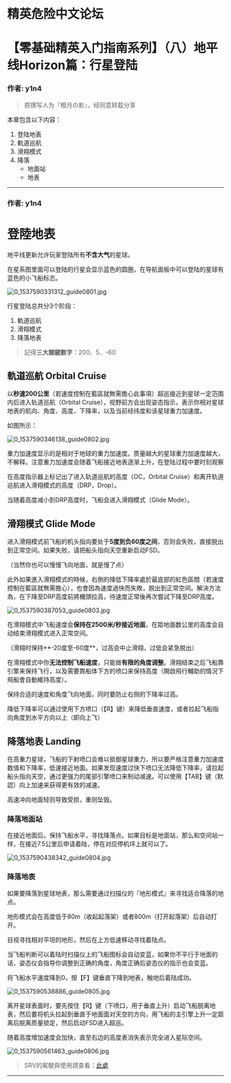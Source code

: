 




精英危险中文论坛
=========







 




# 【零基础精英入门指南系列】（八）地平线Horizon篇：行星登陆





### 作者: y1n4




> 原撰写人为『橙月の影』，经同意转载分享
> 
> 


本章包含以下内容：


1. 登陆地表
2. 軌道巡航
3. 滑翔模式
4. 降落
	* 地面站
	* 地表






---



### 作者: y1n4



登陸地表
====


地平线更新允许玩家登陆所有**不含大气**的星球。   

在星系图里面可以登陆的行星会显示蓝色的圆圈，在导航面板中可以登陆的星球有蓝色的小飞船标志。


![0_1537590331312_guide0801.jpg](https://cdn.elitedanger.cn/FuxhamP8nsNPoLodf8hG9QoWO04L)


行星登陆总共分3个阶段：


1. 軌道巡航
2. 滑翔模式
3. 降落地表



> 記得**三大關鍵數字**：200、5、-60
> 
> 


軌道巡航 Orbital Cruise
-------------------


以**秒速200公里**（若速度控制在藍區就無需擔心此事項）超巡接近到星球一定范围内后进入轨道巡航（Orbital Cruise），视野前方会出现姿态指示，表示你相对星球地表的航向、角度、高度、下降率，以及当前经纬度和该星球重力加速度。   

如图所示：   

![0_1537590346138_guide0802.jpg](https://cdn.elitedanger.cn/FjlnTNjmgoLPt-5ojG_dxVFgDIpY)


重力加速度显示的是相对于地球的重力加速度。质量越大的星球重力加速度越大，不解释。注意重力加速度会随着飞船接近地表逐渐上升，在登陆过程中要时刻观察   

在高度指示器上标记出了进入轨道巡航的高度（OC，Orbital Cruise）和离开轨道巡航进入滑翔模式的高度（DRP，Drop）。   

当随着高度减小到DRP高度时，飞船会进入滑翔模式（Glide Mode）。


滑翔模式 Glide Mode
---------------


进入滑翔模式前飞船的机头指向要处于**5度到负60度之间**，否则会失败，直接脱出到正常空间。如果失败，请把船头指向天空重新启动FSD。   

（当然你也可以慢慢飞向地面，就是慢了点）   

此外如果進入滑翔模式的時候，右側的降低下降率處於最底部的紅色區間（若速度控制在藍區就無需擔心），也會因為速度過快而失敗，脱出到正常空间。解決方法為，在下降至DRP高度前將機頭拉高，待速度正常後再次嘗試下降至DRP高度。  

![0_1537590387053_guide0803.jpg](https://cdn.elitedanger.cn/FjUd0V1G0BPClV1HYRluyrHTXmAI)


在滑翔模式中飞船速度会**保持在2500米/秒接近地面**，在距地面数公里的高度会自动结束滑翔模式进入正常空间。   

（滑翔时保持**-20度至-60度**，过高会中止滑翔，过低会紧急脱出）   

在滑翔模式中你**无法控制飞船速度**，只能做**有限的角度调整**。滑翔结束之后飞船靠引擎来保持飞行，以及需要靠船体下方的喷口来保持高度（開啟飛行輔助的情況下飛船會自動維持高度）。   

保持合适的速度和角度飞向地面，同时要防止右侧的下降率过高。   

降低下降率可以通过使用下方喷口（【R】键）来降低垂直速度，或者拉起飞船指向角度到水平方向以上（即向上飞）


降落地表 Landing
------------


在高重力星球，飞船的下射喷口会难以抵御星球重力，所以要严格注意重力加速度数值和下降率，低速接近地面。如果发现速度过快下喷口无法降低下降率，请拉起船头指向天空，通过更强力的尾部引擎喷口来制动减速。可以使用【TAB】键（默認）向上加速来获得更有效的减速。   

高速冲向地面轻则导致受损，重则坠毁。


### 降落地面站


在接近地面后，保持飞船水平，寻找降落点。如果目标是地面站，那么和空间站一样，在接近7.5公里后申请着陆，停在对应停机坪上就可以了。


![0_1537590438342_guide0804.jpg](https://cdn.elitedanger.cn/FoaoN3S_tHkUNdfE4-VdnPW_kFJG)


### 降落地表


如果要降落到星球地表，那么需要通过扫描仪的『地形模式』来寻找适合降落的地点。   

地形模式会在高度低于80m（收起起落架）或者800m（打开起落架）后自动打开。   

目视寻找相对平坦的地形，然后在上方低速移动寻找着陆点。   

当飞船判断可以着陆时扫描仪上的飞船图标会自动变蓝，如果你不平行于地面的话，姿态仪会指导你调整到正确的角度，角度正确后姿态仪的指示也会变蓝。   

将飞船水平速度降到0，按【F】键垂直下降到地表，触地后着陆成功。   

![0_1537590538886_guide0805.jpg](https://cdn.elitedanger.cn/FgZgyIUGp_7dQdZRI7JYG3f-1Z2r)


离开星球表面时，要先按住【R】键（下喷口，用于垂直上升）启动飞船脱离地表，然后要将机头拉起到垂直于地面面对天空的方向，用飞船的主引擎上升一定距离后脱离质量锁定，然后启动FSD进入超巡。   

随着高度增加速度会加快，直至右边的高度表消失表示完全进入星际空间。   

![0_1537590561463_guide0806.jpg](https://cdn.elitedanger.cn/Fo9lJtOeGvBQbeUnsubpIIlD8vAX)



> SRV的駕駛與使用請查看：[此處](https://forum.elitedanger.cn/d/777)
> 
> 






---










